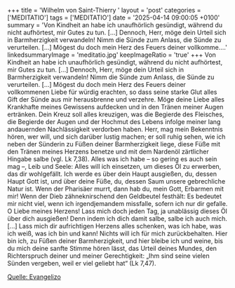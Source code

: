 +++
title = 'Wilhelm von Saint-Thierry  '
layout = 'post'
categories = ['MEDITATIO']
tags = ['MEDITATIO']
date = '2025-04-14 09:00:05 +0100'
summary = 'Von Kindheit an habe ich unaufhörlich gesündigt, während du nicht aufhörtest, mir Gutes zu tun. [...] Dennoch, Herr, möge dein Urteil sich in Barmherzigkeit verwandeln! Nimm die Sünde zum Anlass, die Sünde zu verurteilen. [...] Mögest du doch mein Herz des Feuers deiner vollkomme....'
linkedsummaryImage = 'meditatio.jpg'
keepImageRatio = 'true'
+++
   Von Kindheit an habe ich unaufhörlich gesündigt, während du nicht aufhörtest, mir Gutes zu tun. [...] Dennoch, Herr, möge dein Urteil sich in Barmherzigkeit verwandeln! Nimm die Sünde zum Anlass, die Sünde zu verurteilen. [...] Mögest du doch mein Herz des Feuers deiner vollkommenen Liebe für würdig erachten, so dass seine starke Glut alles Gift der Sünde aus mir herausbrenne und verzehre.<!--more--> Möge deine Liebe alles Krankhafte meines Gewissens aufdecken und in den Tränen meiner Augen ertränken. Dein Kreuz soll alles kreuzigen, was die Begierde des Fleisches, die Begierde der Augen und der Hochmut des Lebens infolge meiner lang andauernden Nachlässigkeit verdorben haben.
Herr, mag mein Bekenntnis hören, wer will, und sich darüber lustig machen; er soll ruhig sehen, wie ich neben der Sünderin zu Füßen deiner Barmherzigkeit liege, diese Füße mit den Tränen meines Herzens benetze und mit dem Nardenöl zärtlicher Hingabe salbe (vgl. Lk 7,38). Alles was ich habe – so gering es auch sein mag –, Leib und Seele: Alles will ich einsetzen, um dieses Öl zu erwerben, das dir wohlgefällt. Ich werde es über dein Haupt ausgießen, du, dessen Haupt Gott ist, und über deine Füße, du, dessen Saum unsere gebrechliche Natur ist. Wenn der Pharisäer murrt, dann hab du, mein Gott, Erbarmen mit mir! Wenn der Dieb zähneknirschend den Geldbeutel festhält: Es bedeutet mir nicht viel, wenn ich irgendjemandem missfalle, sofern ich nur dir gefalle.
O Liebe meines Herzens! Lass mich doch jeden Tag, ja unablässig dieses Öl über dich ausgießen! Denn indem ich dich damit salbe, salbe ich auch mich. [...] Lass mich dir aufrichtigen Herzens alles schenken, was ich habe, was ich weiß, was ich bin und kann! Nichts will ich für mich zurückbehalten. Hier bin ich, zu Füßen deiner Barmherzigkeit, und hier bleibe ich und weine, bis du mich deine sanfte Stimme hören lässt, das Urteil deines Mundes, den Richterspruch deiner und meiner Gerechtigkeit: „Ihm sind seine vielen Sünden vergeben, weil er viel geliebt hat“ (Lk 7,47).


[Quelle: Evangelizo](https://evangeliumtagfuertag.org/DE/gospel)
